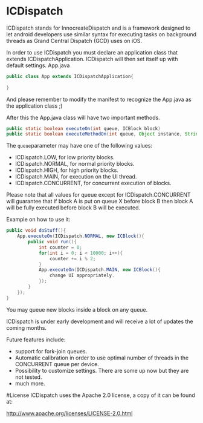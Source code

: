 # ICDispatch
ICDispatch stands for InnocreateDispatch and is a framework designed to let android developers use similar syntax for executing tasks on background threads as Grand Central Dispatch (GCD) uses on iOS.

In order to use ICDispatch you must declare an application class that extends ICDispatchApplication. ICDispatch will then set itself up with default settings. 
App.java
```java
public class App extends ICDispatchApplication{
	
}
```
And please remember to modify the manifest to recognize the App.java as the application class ;)

After this the App.java class will have two important methods.
```java
public static boolean executeOn(int queue, ICBlock block)
public static boolean executeMethodOn(int queue, Object instance, String methodName, Object… args)
```
	
The `queue`parameter may have one of the following values:

- ICDispatch.LOW, for low priority blocks.
- ICDispatch.NORMAL, for normal priority blocks.
- ICDispatch.HIGH, for high priority blocks.
- ICDispatch.MAIN, for execution on the UI thread.
- ICDispatch.CONCURRENT, for concurrent execution of blocks.

Please note that all values for queue except for ICDispatch.CONCURRENT will guarantee that if block A is put on queue X before block B then block A will be fully executed before block B will be executed.

Example on how to use it:
```java
public void doStuff(){
	App.executeOn(ICDispatch.NORMAL, new ICBlock(){
		public void run(){
			int counter = 0;
			for(int i = 0; i < 10000; i++){
				counter += i % 2;
			}
			App.executeOn(ICDispatch.MAIN, new ICBlock(){
				change UI appropriately.
			});
		}
	});
}
```
You may queue new blocks inside a block on any queue. 

ICDispatch is under early development and will receive a lot of updates the coming months.

Future features include:

- support for fork-join queues.
- Automatic calibration in order to use optimal number of threads in the CONCURRENT queue per device.
- Possibility to customize settings. There are some up now but they are not tested.
- much more.

#License
ICDispatch uses the Apache 2.0 license, a copy of it can be found at:

<http://www.apache.org/licenses/LICENSE-2.0.html>
